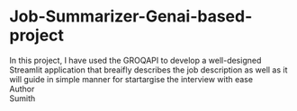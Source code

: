 # Job-Summarizer-Genai-based-project
In this project, I have used the GROQAPI to develop a well-designed Streamlit application that breaifly describes the job description as well as it will guide in simple manner for startargise the interview with ease 
<br>
Author 
<br>
Sumith
